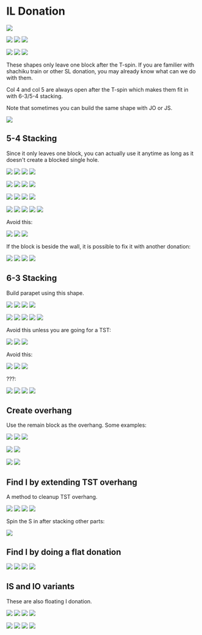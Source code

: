 IL Donation
============

[![](https://fumen-svg-server--eight041.repl.co/?data=v115%40pfglGeilFezhQeg0Iei0FezhIfAgH)](https://harddrop.com/fumen/?v115@pfglGeilFezhQeg0Iei0FezhIfAgH)

[![](https://fumen-svg-server--eight041.repl.co/?data=v115%40HhE8Beg0BeD8Cei0E8AezhJeAgH)](https://harddrop.com/fumen/?v115@HhE8Beg0BeD8Cei0E8AezhJeAgH)
[![](https://fumen-svg-server--eight041.repl.co/?data=v115%40HhE8Beg0BeD8ywi0E8wwzhJeAgH)](https://harddrop.com/fumen/?v115@HhE8Beg0BeD8ywi0E8wwzhJeAgH)
[![](https://fumen-svg-server--eight041.repl.co/?data=v115%40bhE8Beg0LeAgH)](https://harddrop.com/fumen/?v115@bhE8Beg0LeAgH)

[![](https://fumen-svg-server--eight041.repl.co/?data=v115%40KhB8DeglD8CeilE8AezhJeAgH)](https://harddrop.com/fumen/?v115@KhB8DeglD8CeilE8AezhJeAgH)
[![](https://fumen-svg-server--eight041.repl.co/?data=v115%40KhB8DeglD8ywilE8wwzhJeAgH)](https://harddrop.com/fumen/?v115@KhB8DeglD8ywilE8wwzhJeAgH)
[![](https://fumen-svg-server--eight041.repl.co/?data=v115%40ehB8DeglJeAgH)](https://harddrop.com/fumen/?v115@ehB8DeglJeAgH)

These shapes only leave one block after the T-spin. If you are familier with shachiku train or other SL donation, you may already know what can we do with them.

Col 4 and col 5 are always open after the T-spin which makes them fit in with 6-3/5-4 stacking.

Note that sometimes you can build the same shape with JO or JS.

[![](https://fumen-svg-server--eight041.repl.co/?data=v115%40pfg0GeR4g0FeR4h0Qeg0Ieg0RpFeh0RpIfAgH)](https://harddrop.com/fumen/?v115@pfg0GeR4g0FeR4h0Qeg0Ieg0RpFeh0RpIfAgH)

5-4 Stacking
------------

Since it only leaves one block, you can actually use it anytime as long as it doesn't create a blocked single hole.

[![](https://fumen-svg-server--eight041.repl.co/?data=v115%402gB8EeD8FeE8EeE8AeB8BeE8AeD8JeAgH)](https://harddrop.com/fumen/?v115@2gB8EeD8FeE8EeE8AeB8BeE8AeD8JeAgH)
[![](https://fumen-svg-server--eight041.repl.co/?data=v115%402gB8DeglD8ywilE8wwzhE8AeB8BeE8AeD8JeAgH)](https://harddrop.com/fumen/?v115@2gB8DeglD8ywilE8wwzhE8AeB8BeE8AeD8JeAgH)
[![](https://fumen-svg-server--eight041.repl.co/?data=v115%40KhB8DeglE8AeB8BeE8AeD8JeAgH)](https://harddrop.com/fumen/?v115@KhB8DeglE8AeB8BeE8AeD8JeAgH)
[![](https://fumen-svg-server--eight041.repl.co/?data=v115%40KhB8BeBtglE8AeB8BtE8AeD8JeAgH)](https://harddrop.com/fumen/?v115@KhB8BeBtglE8AeB8BtE8AeD8JeAgH)

[![](https://fumen-svg-server--eight041.repl.co/?data=v115%402gB8EeD8FeE8EeE8AeA8BeF8AeD8JeAgH)](https://harddrop.com/fumen/?v115@2gB8EeD8FeE8EeE8AeA8BeF8AeD8JeAgH)
[![](https://fumen-svg-server--eight041.repl.co/?data=v115%402gB8Beg0BeD8ywi0E8wwzhE8AeA8BeF8AeD8JeAgH)](https://harddrop.com/fumen/?v115@2gB8Beg0BeD8ywi0E8wwzhE8AeA8BeF8AeD8JeAgH)
[![](https://fumen-svg-server--eight041.repl.co/?data=v115%40KhB8Beg0BeE8AeA8BeF8AeD8JeAgH)](https://harddrop.com/fumen/?v115@KhB8Beg0BeE8AeA8BeF8AeD8JeAgH)
[![](https://fumen-svg-server--eight041.repl.co/?data=v115%40KhB8Beg0R4E8AeA8R4F8AeD8JeAgH)](https://harddrop.com/fumen/?v115@KhB8Beg0R4E8AeA8R4F8AeD8JeAgH)

[![](https://fumen-svg-server--eight041.repl.co/?data=v115%402gB8EeD8FeE8EeE8AeA8CeE8AeD8JeAgH)](https://harddrop.com/fumen/?v115@2gB8EeD8FeE8EeE8AeA8CeE8AeD8JeAgH)
[![](https://fumen-svg-server--eight041.repl.co/?data=v115%402gB8DeglD8ywilE8wwzhE8AeA8CeE8AeD8JeAgH)](https://harddrop.com/fumen/?v115@2gB8DeglD8ywilE8wwzhE8AeA8CeE8AeD8JeAgH)
[![](https://fumen-svg-server--eight041.repl.co/?data=v115%40KhB8DeglE8AeA8CeE8AeD8JeAgH)](https://harddrop.com/fumen/?v115@KhB8DeglE8AeA8CeE8AeD8JeAgH)
[![](https://fumen-svg-server--eight041.repl.co/?data=v115%405gR4GeR4FeB8i0AeF8AeA8g0BeE8AeD8JeAgH)](https://harddrop.com/fumen/?v115@5gR4GeR4FeB8i0AeF8AeA8g0BeE8AeD8JeAgH)

[![](https://fumen-svg-server--eight041.repl.co/?data=v115%402gB8EeD8FeE8EeE8AeA8CeE8AeD8JeAgH)](https://harddrop.com/fumen/?v115@2gB8EeD8FeE8EeE8AeA8CeE8AeD8JeAgH)
[![](https://fumen-svg-server--eight041.repl.co/?data=v115%402gB8Beg0BeD8ywi0E8wwzhE8AeA8CeE8AeD8JeAgH)](https://harddrop.com/fumen/?v115@2gB8Beg0BeD8ywi0E8wwzhE8AeA8CeE8AeD8JeAgH)
[![](https://fumen-svg-server--eight041.repl.co/?data=v115%40KhB8Beg0BeE8AeA8CeE8AeD8JeAgH)](https://harddrop.com/fumen/?v115@KhB8Beg0BeE8AeA8CeE8AeD8JeAgH)
[![](https://fumen-svg-server--eight041.repl.co/?data=v115%408gwhHeg0whCeB8BeA8g0whE8AeA8h0whE8AeD8JeAg%3FH)](https://harddrop.com/fumen/?v115@8gwhHeg0whCeB8BeA8g0whE8AeA8h0whE8AeD8JeAg?H)
[![](https://fumen-svg-server--eight041.repl.co/?data=v115%40KhB8BeA8wwAeE8AeA8ywE8AeD8JeAgH)](https://harddrop.com/fumen/?v115@KhB8BeA8wwAeE8AeA8ywE8AeD8JeAgH)

Avoid this:

[![](https://fumen-svg-server--eight041.repl.co/?data=v115%402gB8EeD8FeE8EeE8AeA8AeG8AeD8JeAgH)](https://harddrop.com/fumen/?v115@2gB8EeD8FeE8EeE8AeA8AeG8AeD8JeAgH)
[![](https://fumen-svg-server--eight041.repl.co/?data=v115%402gB8Beg0BeD8ywi0E8wwzhE8AeA8AeG8AeD8JeAgH)](https://harddrop.com/fumen/?v115@2gB8Beg0BeD8ywi0E8wwzhE8AeA8AeG8AeD8JeAgH)
[![](https://fumen-svg-server--eight041.repl.co/?data=v115%40KhB8Beg0BeE8AeA8AeG8AeD8JeAgH)](https://harddrop.com/fumen/?v115@KhB8Beg0BeE8AeA8AeG8AeD8JeAgH)

If the block is beside the wall, it is possible to fix it with another donation:

[![](https://fumen-svg-server--eight041.repl.co/?data=v115%402gB8EeD8FeE8EeE8AeC8AeE8AeD8JeAgH)](https://harddrop.com/fumen/?v115@2gB8EeD8FeE8EeE8AeC8AeE8AeD8JeAgH)
[![](https://fumen-svg-server--eight041.repl.co/?data=v115%402gB8DeglD8ywilE8wwzhE8AeC8AeE8AeD8JeAgH)](https://harddrop.com/fumen/?v115@2gB8DeglD8ywilE8wwzhE8AeC8AeE8AeD8JeAgH)
[![](https://fumen-svg-server--eight041.repl.co/?data=v115%40KhB8DeglE8AeC8AeE8AeD8JeAgH)](https://harddrop.com/fumen/?v115@KhB8DeglE8AeC8AeE8AeD8JeAgH)
[![](https://fumen-svg-server--eight041.repl.co/?data=v115%40wgAtHeBtGeg0AtFeB8i0AeF8AeC8AeE8AeD8JeAgH)](https://harddrop.com/fumen/?v115@wgAtHeBtGeg0AtFeB8i0AeF8AeC8AeE8AeD8JeAgH)

6-3 Stacking
------------

Build parapet using this shape.

[![](https://fumen-svg-server--eight041.repl.co/?data=v115%402gB8EeD8FeE8EeE8BeA8BeF8AeC8JeAgH)](https://harddrop.com/fumen/?v115@2gB8EeD8FeE8EeE8BeA8BeF8AeC8JeAgH)
[![](https://fumen-svg-server--eight041.repl.co/?data=v115%402gB8DeglD8ywilE8wwzhE8BeA8BeF8AeC8JeAgH)](https://harddrop.com/fumen/?v115@2gB8DeglD8ywilE8wwzhE8BeA8BeF8AeC8JeAgH)
[![](https://fumen-svg-server--eight041.repl.co/?data=v115%40KhB8DeglE8BeA8BeF8AeC8JeAgH)](https://harddrop.com/fumen/?v115@KhB8DeglE8BeA8BeF8AeC8JeAgH)
[![](https://fumen-svg-server--eight041.repl.co/?data=v115%40BhhlGeB8glAeBtF8glAeA8BtF8AeC8JeAgH)](https://harddrop.com/fumen/?v115@BhhlGeB8glAeBtF8glAeA8BtF8AeC8JeAgH)

[![](https://fumen-svg-server--eight041.repl.co/?data=v115%402gB8EeD8FeE8EeF8CeG8AeC8JeAgH)](https://harddrop.com/fumen/?v115@2gB8EeD8FeE8EeF8CeG8AeC8JeAgH)
[![](https://fumen-svg-server--eight041.repl.co/?data=v115%402gB8Beg0BeD8ywi0E8wwzhF8CeG8AeC8JeAgH)](https://harddrop.com/fumen/?v115@2gB8Beg0BeD8ywi0E8wwzhF8CeG8AeC8JeAgH)
[![](https://fumen-svg-server--eight041.repl.co/?data=v115%40KhB8Beg0BeF8CeG8AeC8JeAgH)](https://harddrop.com/fumen/?v115@KhB8Beg0BeF8CeG8AeC8JeAgH)
[![](https://fumen-svg-server--eight041.repl.co/?data=v115%40KhB8BeA8R4F8AeR4G8AeC8JeAgH)](https://harddrop.com/fumen/?v115@KhB8BeA8R4F8AeR4G8AeC8JeAgH)
[![](https://fumen-svg-server--eight041.repl.co/?data=v115%40egwhIewhIewhEeh0BewhEeg0CeAtCeB8g0AeA8BtF8%3FBeAtG8AeC8JeAgH)](https://harddrop.com/fumen/?v115@egwhIewhIewhEeh0BewhEeg0CeAtCeB8g0AeA8BtF8?BeAtG8AeC8JeAgH)

Avoid this unless you are going for a TST:

[![](https://fumen-svg-server--eight041.repl.co/?data=v115%402gB8EeD8FeE8EeF8BeH8AeC8JeAgH)](https://harddrop.com/fumen/?v115@2gB8EeD8FeE8EeF8BeH8AeC8JeAgH)
[![](https://fumen-svg-server--eight041.repl.co/?data=v115%402gB8Beg0BeD8ywi0E8wwzhF8BeH8AeC8JeAgH)](https://harddrop.com/fumen/?v115@2gB8Beg0BeD8ywi0E8wwzhF8BeH8AeC8JeAgH)
[![](https://fumen-svg-server--eight041.repl.co/?data=v115%40KhB8Beg0BeF8BeH8AeC8JeAgH)](https://harddrop.com/fumen/?v115@KhB8Beg0BeF8BeH8AeC8JeAgH)

Avoid this:

[![](https://fumen-svg-server--eight041.repl.co/?data=v115%402gB8EeD8FeE8EeF8AeB8AeF8AeC8JeAgH)](https://harddrop.com/fumen/?v115@2gB8EeD8FeE8EeF8AeB8AeF8AeC8JeAgH)
[![](https://fumen-svg-server--eight041.repl.co/?data=v115%402gB8DeglD8ywilE8wwzhF8AeB8AeF8AeC8JeAgH)](https://harddrop.com/fumen/?v115@2gB8DeglD8ywilE8wwzhF8AeB8AeF8AeC8JeAgH)
[![](https://fumen-svg-server--eight041.repl.co/?data=v115%40KhB8DeglF8AeB8AeF8AeC8JeAgH)](https://harddrop.com/fumen/?v115@KhB8DeglF8AeB8AeF8AeC8JeAgH)

???:

[![](https://fumen-svg-server--eight041.repl.co/?data=v115%40sgB8EeD8FeE8EeF8DeF8DeF8CeA8JeAgH)](https://harddrop.com/fumen/?v115@sgB8EeD8FeE8EeF8DeF8DeF8CeA8JeAgH)
[![](https://fumen-svg-server--eight041.repl.co/?data=v115%40sgB8Beg0BeD8ywi0E8wwzhF8Aeh0AeF8Aeg0BeF8Ae%3Fg0AeA8JeAgH)](https://harddrop.com/fumen/?v115@sgB8Beg0BeD8ywi0E8wwzhF8Aeh0AeF8Aeg0BeF8Ae?g0AeA8JeAgH)
[![](https://fumen-svg-server--eight041.repl.co/?data=v115%40AhB8Beg0BeF8Aeh0AeF8Aeg0BeF8Aeg0AeA8JeAgH)](https://harddrop.com/fumen/?v115@AhB8Beg0BeF8Aeh0AeF8Aeg0BeF8Aeg0AeA8JeAgH)
[![](https://fumen-svg-server--eight041.repl.co/?data=v115%40AhB8Beg0BeF8Aeh0AeF8Aeg0BeF8Aeg0AeA8JeMNJ)](https://harddrop.com/fumen/?v115@AhB8Beg0BeF8Aeh0AeF8Aeg0BeF8Aeg0AeA8JeMNJ)

Create overhang
---------------

Use the remain block as the overhang. Some examples:

[![](https://fumen-svg-server--eight041.repl.co/?data=v115%40MhE8CeH8AeH8JeAgH)](https://harddrop.com/fumen/?v115@MhE8CeH8AeH8JeAgH)
[![](https://fumen-svg-server--eight041.repl.co/?data=v115%401gglBeBtCeilCeBtBezhAeE8CeH8AeH8JeAgH)](https://harddrop.com/fumen/?v115@1gglBeBtCeilCeBtBezhAeE8CeH8AeH8JeAgH)
[![](https://fumen-svg-server--eight041.repl.co/?data=v115%40ZgR4GeR4whIewhDeg0DewhDei0BewhDezhAeE8CeH8%3FAeH8JeAgH)](https://harddrop.com/fumen/?v115@ZgR4GeR4whIewhDeg0DewhDei0BewhDezhAeE8CeH8?AeH8JeAgH)

[![](https://fumen-svg-server--eight041.repl.co/?data=v115%40pgA8IeA8EeE8CeG8AeI8BeH8AeH8JeAgH)](https://harddrop.com/fumen/?v115@pgA8IeA8EeE8CeG8AeI8BeH8AeH8JeAgH)
[![](https://fumen-svg-server--eight041.repl.co/?data=v115%40ggg0DeBtBeA8i0CeBtAeA8zhAeE8CeG8AeI8BeH8Ae%3FH8JeAgH)](https://harddrop.com/fumen/?v115@ggg0DeBtBeA8i0CeBtAeA8zhAeE8CeG8AeI8BeH8Ae?H8JeAgH)

[![](https://fumen-svg-server--eight041.repl.co/?data=v115%40zgE8EeG8CeG8CeG8CeG8MeAgH)](https://harddrop.com/fumen/?v115@zgE8EeG8CeG8CeG8CeG8MeAgH)
[![](https://fumen-svg-server--eight041.repl.co/?data=v115%40igR4DeglBeR4CeilE8AezhG8CeG8h0AeG8g0BeG8g0%3FLeAgH)](https://harddrop.com/fumen/?v115@igR4DeglBeR4CeilE8AezhG8CeG8h0AeG8g0BeG8g0?LeAgH)

Find I by extending TST overhang
-----------------------------

A method to cleanup TST overhang.

[![](https://fumen-svg-server--eight041.repl.co/?data=v115%40RhB8HeA8SeAgH)](https://harddrop.com/fumen/?v115@RhB8HeA8SeAgH)
[![](https://fumen-svg-server--eight041.repl.co/?data=v115%40RhB8R4FeA8R4QeAgH)](https://harddrop.com/fumen/?v115@RhB8R4FeA8R4QeAgH)
[![](https://fumen-svg-server--eight041.repl.co/?data=v115%409gg0Iei0GeB8R4FeA8R4QeAgH)](https://harddrop.com/fumen/?v115@9gg0Iei0GeB8R4FeA8R4QeAgH)
[![](https://fumen-svg-server--eight041.repl.co/?data=v115%409gg0DeB8Cei0CeF8R4AeF8R4BeE8JeAgH)](https://harddrop.com/fumen/?v115@9gg0DeB8Cei0CeF8R4AeF8R4BeE8JeAgH)

Spin the S in after stacking other parts:

[![](https://fumen-svg-server--eight041.repl.co/?data=v115%40ChB8IeF8CeF8DeE8JeAgHvhE2kB3bfPrfnqfHqB)](https://harddrop.com/fumen/?v115@ChB8IeF8CeF8DeE8JeAgHvhE2kB3bfPrfnqfHqB)

Find I by doing a flat donation
-------------------------------

[![](https://fumen-svg-server--eight041.repl.co/?data=v115%40HhD8FeE8AeC8AeI8KeAgH)](https://harddrop.com/fumen/?v115@HhD8FeE8AeC8AeI8KeAgH)
[![](https://fumen-svg-server--eight041.repl.co/?data=v115%40DhBthlD8ywBtglE8wwC8glI8KeAgH)](https://harddrop.com/fumen/?v115@DhBthlD8ywBtglE8wwC8glI8KeAgH)
[![](https://fumen-svg-server--eight041.repl.co/?data=v115%40XhBthlI8KeAgH)](https://harddrop.com/fumen/?v115@XhBthlI8KeAgH)
[![](https://fumen-svg-server--eight041.repl.co/?data=v115%40Ehg0Iei0FeM8KeAgH)](https://harddrop.com/fumen/?v115@Ehg0Iei0FeM8KeAgH)

IS and IO variants
------------------

These are also floating I donation.

[![](https://fumen-svg-server--eight041.repl.co/?data=v115%40HhA8EeF8EeE8DeD8JeAgH)](https://harddrop.com/fumen/?v115@HhA8EeF8EeE8DeD8JeAgH)
[![](https://fumen-svg-server--eight041.repl.co/?data=v115%40AhBtEeA8ywBtF8wwzhE8DeD8JeAgH)](https://harddrop.com/fumen/?v115@AhBtEeA8ywBtF8wwzhE8DeD8JeAgH)
[![](https://fumen-svg-server--eight041.repl.co/?data=v115%40UhBtEeB8DeD8JeAgH)](https://harddrop.com/fumen/?v115@UhBtEeB8DeD8JeAgH)
[![](https://fumen-svg-server--eight041.repl.co/?data=v115%40UhBtglDeB8AeilD8JeAgH)](https://harddrop.com/fumen/?v115@UhBtglDeB8AeilD8JeAgH)

[![](https://fumen-svg-server--eight041.repl.co/?data=v115%409gB8HeA8EeF8EeE8DeD8JeAgH)](https://harddrop.com/fumen/?v115@9gB8HeA8EeF8EeE8DeD8JeAgH)
[![](https://fumen-svg-server--eight041.repl.co/?data=v115%409gB8BeRpDeA8ywRpF8wwzhE8DeD8JeAgH)](https://harddrop.com/fumen/?v115@9gB8BeRpDeA8ywRpF8wwzhE8DeD8JeAgH)
[![](https://fumen-svg-server--eight041.repl.co/?data=v115%40RhB8BeRpDeB8DeD8JeAgH)](https://harddrop.com/fumen/?v115@RhB8BeRpDeB8DeD8JeAgH)
[![](https://fumen-svg-server--eight041.repl.co/?data=v115%40RhB8Aeg0RpDeB8Aei0D8JeAgH)](https://harddrop.com/fumen/?v115@RhB8Aeg0RpDeB8Aei0D8JeAgH)
